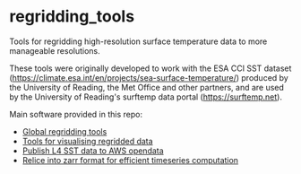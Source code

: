 # regridding_tools

Tools for regridding high-resolution surface temperature data to more manageable resolutions.

These tools were originally developed to work with the ESA CCI SST dataset (https://climate.esa.int/en/projects/sea-surface-temperature/) produced by the University of Reading, the Met Office and other partners, and are used by the University of Reading's surftemp data portal (https://surftemp.net).

Main software provided in this repo:

* [Global regridding tools](global_regridding/README.md)
* [Tools for visualising regridded data](plotting/README.md)
* [Publish L4 SST data to AWS opendata](publish_to_zarr/README.md)
* [Relice into zarr format for efficient timeseries computation](timeseries_region/README.md)
